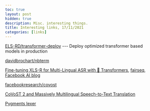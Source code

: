 ```yaml
---
toc: true
layout: post
hidden: true
description: Misc. interesting things.
title: Interesting links, 17/11/2021
categories: [links]
---
```


[ELS-RD/transformer-deploy](https://github.com/ELS-RD/transformer-deploy) --- Deploy optimized transformer based models in production

[davidbrochart/nbterm](https://github.com/davidbrochart/nbterm)

[Fine-tuning XLS-R for Multi-Lingual ASR with 🤗 Transformers](https://huggingface.co/blog/fine-tune-xlsr-wav2vec2),
[fairseq](https://github.com/pytorch/fairseq/tree/main/examples/wav2vec/xlsr),
[Facebook AI blog](https://ai.facebook.com/blog/xls-r-self-supervised-speech-processing-for-128-languages)

[facebookresearch/covost](https://github.com/facebookresearch/covost)

[CoVoST 2 and Massively Multilingual Speech-to-Text Translation](https://arxiv.org/abs/2007.10310)

[Pygments lexer](https://pygments.org/docs/lexerdevelopment/)

